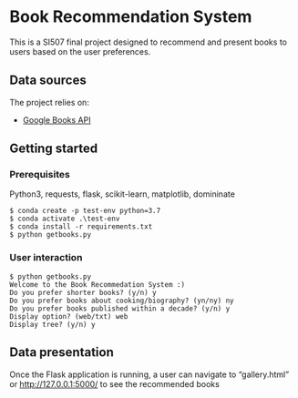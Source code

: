# Book Recommendation System

This is a SI507 final project designed to recommend and present books to users based on the user preferences.

## Data sources

The project relies on:
* [Google Books API](https://developers.google.com/books)

## Getting started

### Prerequisites

Python3, requests, flask, scikit-learn, matplotlib, domininate

```
$ conda create -p test-env python=3.7
$ conda activate .\test-env
$ conda install -r requirements.txt
$ python getbooks.py
```

### User interaction
```
$ python getbooks.py
Welcome to the Book Recommedation System :)
Do you prefer shorter books? (y/n) y
Do you prefer books about cooking/biography? (yn/ny) ny
Do you prefer books published within a decade? (y/n) y
Display option? (web/txt) web
Display tree? (y/n) y
```

## Data presentation
Once the Flask application is running, a user can navigate to “gallery.html” or http://127.0.0.1:5000/ to see the recommended books
